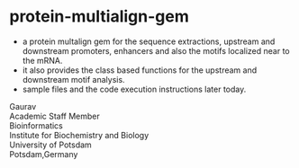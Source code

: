# protein-multialign-gem

- a protein multalign gem for the sequence extractions, upstream and downstream promoters, enhancers and also the motifs localized near to the mRNA.
- it also provides the class based functions for the upstream and downstream motif analysis.
- sample files and the code execution instructions later today. 

Gaurav \
Academic Staff Member \
Bioinformatics \
Institute for Biochemistry and Biology \
University of Potsdam \
Potsdam,Germany
